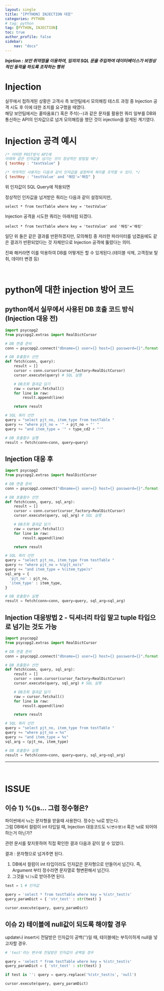 ```yaml
---
layout: single
title: "[PYTHON] INJECTION 대응"
categories: PYTHON
# tag: python
tag: [PYTHON, INJECTION]
toc: true
author_profile: false
sidebar:
    nav: "docs"
---
```


***Injetion : 보안 취약점을 이용하여, 임의의 SQL 문을 주입하여 데이터베이스가 비정상적인 동작을 하도록 조작하는 행위***

# Injection

실무에서 접하게된 상황은 고객사 측 보안팀에서 모의해킹 테스트 과정 중 Injection 공격 시도 후 이에 대한 조치를 요구했을 때였다.  
해당 보안팀에서는 홑따옴표(') 혹은 주석(--)과 같은 문자를 활용한 쿼리 일부를  DB와 통신하는 API의 인자값으로 넘겨 모의해킹을 했던 것이 injection을 알게된 계기였다.

# Injection 공격 예시

```javascript
/* 어떠한 POST방식 API에 
아래와 같은 인자값을 넘기는 것이 정상적인 방법일 때*/
{ testKey : "testValue" }

/* 악의적인 사용자는 다음과 같이 인자값을 설정하여 쿼리를 조작할 수 있다. */
{ testKey : "testValue' and '해킹'='해킹" }

```

위 인자값이 SQL Query에 적용되면

정상적인 인자값을 넘겨받은 쿼리는 다음과 같이 설정되지만,
```
select * from testTable where key = 'testValue'
```

Injection 공격을 시도한 쿼리는 아래처럼 되겠다.
```
select * from testTable where key = 'testValue' and '해킹'='해킹'
```

일단 위 둘은 같은 결과를 반환하겠지만, 모의해킹 중 저러한 파라미터를 넘겼음에도 같은 결과가 반환되었다는 것 자체만으로 Injection 공격에 뚫렸다는 의미.

진짜 해커라면 이를 악용하여 DB를 어떻게든 할 수 있게된다.(테이블 삭제, 고객정보 탈취, 데이터 변경  등)

<br>

# python에 대한 injection 방어 코드

## python에서 실무에서 사용된 DB 호출 코드 방식 (Injection 대응 전)
```python
import psycopg2
from psycopg2.extras import RealDictCursor

# DB 연결 준비
conn = psycopg2.connect("dbname={} user={} host={} password={}".format(db_name, db_user, db_host, db_pass))

# DB 호출함수 선언
def fetch(conn, query):
    result = []
    cursor = conn.cursor(cursor_factory=RealDictCursor)
    cursor.execute(query) # SQL 실행

    # DB조회 결과값 담기
    raw = cursor.fetchall()
    for line in raw:
        result.append(line)

    return result

# SQL 쿼리 선언
query = "select pjt_no, item_type from testTable "
query += "where pjt_no = '" + pjt_no + "' "
query += "and item_type = '" + type_cd2 + "'"

# DB 호출함수 실행
result = fetch(conn=conn, query=query)
```

## Injection 대응 후
```python
import psycopg2
from psycopg2.extras import RealDictCursor

# DB 연결 준비
conn = psycopg2.connect("dbname={} user={} host={} password={}".format(db_name, db_user, db_host, db_pass))

# DB 호출함수 선언
def fetch(conn, query, sql_arg):
    result = []
    cursor = conn.cursor(cursor_factory=RealDictCursor)
    cursor.execute(query, sql_arg) # SQL 실행

    # DB조회 결과값 담기
    raw = cursor.fetchall()
    for line in raw:
        result.append(line)

    return result

# SQL 쿼리 선언
query = "select pjt_no, item_type from testTable "
query += "where pjt_no = %(pjt_no)s"
query += "and item_type = %(item_type)s"
sql_arg = {
  'pjt_no' : pjt_no,
  'item_type' : item_type,
}

# DB 호출함수 실행
result = fetch(conn=conn, query=query, sql_arg=sql_arg)
```

## Injection 대응방법 2 - 딕셔너리 타입 말고 tuple 타입으로 넘기는 것도 가능
```python
import psycopg2
from psycopg2.extras import RealDictCursor

# DB 연결 준비
conn = psycopg2.connect("dbname={} user={} host={} password={}".format(db_name, db_user, db_host, db_pass))

# DB 호출함수 선언
def fetch(conn, query, sql_arg):
    result = []
    cursor = conn.cursor(cursor_factory=RealDictCursor)
    cursor.execute(query, sql_arg) # SQL 실행

    # DB조회 결과값 담기
    raw = cursor.fetchall()
    for line in raw:
        result.append(line)

    return result

# SQL 쿼리 선언
query = "select pjt_no, item_type from testTable "
query += "where pjt_no = %s"
query += "and item_type = %s"
sql_arg = (pjt_no, item_type)

# DB 호출함수 실행
result = fetch(conn=conn, query=query, sql_arg=sql_arg)
```
---
<br>

# ISSUE
## 이슈 1) %()s... 그럼 정수형은?

파이썬에서 `%s`는 문자형을 받을때 사용한다. 정수는 `%d`로 받는다.  
그럼 DB에서 컬럼이 int 타입일 때, Injection 대응코드도 `%(변수명)d` 혹은 `%d`로 되어야하는거 아닌가?

관련 문서를 찾지못하여 직접 확인한 결과 다음과 같이 알 수 있었다.

결과 : 문자형으로 넘겨주면 된다. 

1. DB에서 컬럼이 int 타입이라도 인자값은 문자형으로 만들어서 넘긴다.
   즉, Argument 부터 정수라면 문자열로 형변환해서 넘긴다.
2. 그것을 `%()s`로 받아주면 된다.

```python
test = 1 # 인자값

query = 'select * from testTable where key = %(str_test)s'
query_paramDict = { 'str_test' : str(test) }

cursor.execute(query, query_paramDict)
```

## 이슈 2) 테이블에 null값이 되도록 해야할 경우
update나 insert시 전달받은 인자값이 공백('')일 때,
테이블에는 부득이하게 null을 넣고자할 경우.  

```python
# 'test'라는 변수에 전달받은 인자값이 공백일 경우

query = 'select * from testTable where key = %(str_test)s'
query_paramDict = { 'str_test' : str(test) }

if test is '': query = query.replace('%(str_test)s', 'null')

cursor.execute(query, query_paramDict)
```
